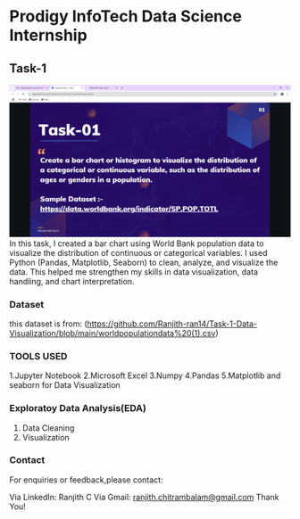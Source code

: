 # Prodigy InfoTech Data Science Internship
## Task-1
![Task 1](Task1.PNG)
In this task, I created a bar chart using World Bank population data to visualize the distribution of continuous or categorical variables. I used Python (Pandas, Matplotlib, Seaborn) to clean, analyze, and visualize the data. This helped me strengthen my skills in data visualization, data handling, and chart interpretation.

### Dataset
this dataset is from: (https://github.com/Ranjith-ran14/Task-1-Data-Visualization/blob/main/worldpopulationdata%20(1).csv)
### TOOLS USED
1.Jupyter Notebook 2.Microsoft Excel 3.Numpy 4.Pandas 5.Matplotlib and seaborn for Data Visualization

### Exploratoy Data Analysis(EDA)
1. Data Cleaning
2. Visualization
### Contact
For enquiries or feedback,please contact:

Via LinkedIn: Ranjith C Via Gmail: ranjith.chitrambalam@gmail.com
Thank You!
